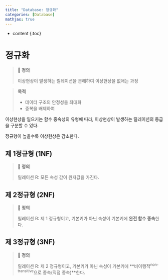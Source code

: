 ```yaml
---
title: "Database: 정규화"
categories: [Database]
mathjax: true
---
```


* content
{:toc}
# 정규화

> **📕 정의**
>
> 이상현상이 발생하는 릴레이션을 분해하여 이상현상을 없애는 과정

> **목적**
>
> - 데이터 구조의 안정성을 최대화
> - 중복을 배제하여 

이상현상을 일으키는 함수 종속성의 유형에 따라, 이상현상이 발생하는 릴레이션의 등급을 구분할 수 있다.

정규형이 높을수록 이상현상은 감소한다.

## 제 1정규형 (1NF)

> **📕 정의**
>
> 릴레이션 R: 모든 속성 값이 원자값을 가진다.

## 제 2정규형 (2NF)

> **📕 정의**
>
> 릴레이션 R: 제 1 정규형이고, 기본키가 아닌 속성이 기본키에 **완전 함수 종속**한다.



## 제 3정규형 (3NF)

> **📕 정의**
>
> 릴레이션 R: 제 2 정규형이고, 기본키가 아닌 속성이 기본키에 **비이행적<sup>non-transitive</sup>으로 종속(직접 종속)**한다.

